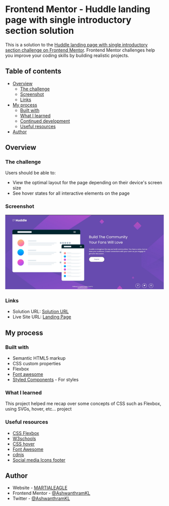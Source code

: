 # Frontend Mentor - Huddle landing page with single introductory section solution

This is a solution to the [Huddle landing page with single introductory section challenge on Frontend Mentor](https://www.frontendmentor.io/challenges/huddle-landing-page-with-a-single-introductory-section-B_2Wvxgi0). Frontend Mentor challenges help you improve your coding skills by building realistic projects. 

## Table of contents

- [Overview](#overview)
  - [The challenge](#the-challenge)
  - [Screenshot](#screenshot)
  - [Links](#links)
- [My process](#my-process)
  - [Built with](#built-with)
  - [What I learned](#what-i-learned)
  - [Continued development](#continued-development)
  - [Useful resources](#useful-resources)
- [Author](#author)

## Overview

### The challenge

Users should be able to:

- View the optimal layout for the page depending on their device's screen size
- See hover states for all interactive elements on the page

### Screenshot

![Website screenshot](./images/website_screenshot.jpg)


### Links

- Solution URL: [Solution URL](https://github.com/AshwanthramKL/Huddle-landing-page)
- Live Site URL: [Landing Page](https://ashwanthramkl.github.io/Huddle-landing-page/)

## My process

### Built with

- Semantic HTML5 markup
- CSS custom properties
- Flexbox
- [Font awesome](https://fontawesome.com/)
- [Styled Components](https://styled-components.com/) - For styles

### What I learned

This project helped me recap over some concepts of CSS such as Flexbox, using SVGs, hover, etc... project

### Useful resources

- [CSS Flexbox](https://css-tricks.com/snippets/css/a-guide-to-flexbox/)
- [W3schools](https://www.w3schools.com/html/html_css.asp)
- [CSS hover](https://www.w3schools.com/csSref/sel_hover.asp)
- [Font Awesome](https://fontawesome.com/)
- [cdnjs](https://cdnjs.com/libraries/font-awesome)
- [Social media Icons footer](https://youtu.be/ETvRZgrcFj8)
## Author

- Website - [MARTIALEAGLE](https://github.com/AshwanthramKL)
- Frontend Mentor - [@AshwanthramKL](https://www.frontendmentor.io/profile/AshwanthramKL)
- Twitter - [@AshwanthramKL](https://www.twitter.com/AshwanthramKL)
